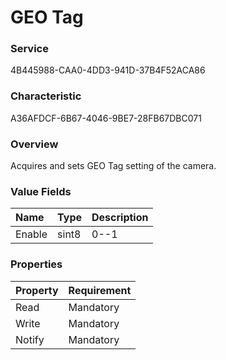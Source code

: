 # GEO Tag

### Service

4B445988-CAA0-4DD3-941D-37B4F52ACA86

### Characteristic

A36AFDCF-6B67-4046-9BE7-28FB67DBC071

### Overview

Acquires and sets GEO Tag setting of the camera.

### Value Fields

| Name | Type | Description |
|:--|:--|:--|
| Enable | sint8 | 0--1 |

### Properties

| Property | Requirement |
|:--|:--|
| Read | Mandatory |
| Write | Mandatory |
| Notify | Mandatory |